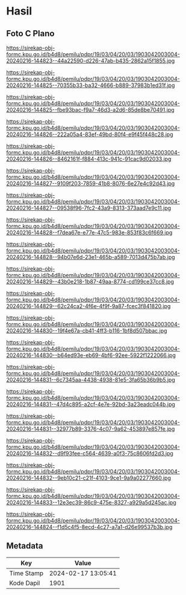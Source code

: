 # Hasil

## Foto C Plano

https://sirekap-obj-formc.kpu.go.id/b4d8/pemilu/pdpr/19/03/04/20/03/1903042003004-20240216-144823--44a22590-d226-47ab-b435-2862a15f1855.jpg

https://sirekap-obj-formc.kpu.go.id/b4d8/pemilu/pdpr/19/03/04/20/03/1903042003004-20240216-144825--70355b33-ba32-4666-b889-37983b1ed31f.jpg

https://sirekap-obj-formc.kpu.go.id/b4d8/pemilu/pdpr/19/03/04/20/03/1903042003004-20240216-144825--fbe93bac-f9a7-46d3-a2d6-85de8be70491.jpg

https://sirekap-obj-formc.kpu.go.id/b4d8/pemilu/pdpr/19/03/04/20/03/1903042003004-20240216-144826--222a05a4-83ef-49bd-80f4-e9f45f448c28.jpg

https://sirekap-obj-formc.kpu.go.id/b4d8/pemilu/pdpr/19/03/04/20/03/1903042003004-20240216-144826--8462161f-f884-413c-941c-91cac9d02033.jpg

https://sirekap-obj-formc.kpu.go.id/b4d8/pemilu/pdpr/19/03/04/20/03/1903042003004-20240216-144827--9109f203-7859-41b8-8076-6e27e4c92d43.jpg

https://sirekap-obj-formc.kpu.go.id/b4d8/pemilu/pdpr/19/03/04/20/03/1903042003004-20240216-144827--09538f96-7fc2-43a9-8313-373aad7e9c11.jpg

https://sirekap-obj-formc.kpu.go.id/b4d8/pemilu/pdpr/19/03/04/20/03/1903042003004-20240216-144828--f7dea67e-e77e-47c5-983e-853f83c6f669.jpg

https://sirekap-obj-formc.kpu.go.id/b4d8/pemilu/pdpr/19/03/04/20/03/1903042003004-20240216-144828--94b07e6d-23e1-465b-a589-7013d475b7ab.jpg

https://sirekap-obj-formc.kpu.go.id/b4d8/pemilu/pdpr/19/03/04/20/03/1903042003004-20240216-144829--43b0e218-1b87-49aa-8774-cd199ce37cc8.jpg

https://sirekap-obj-formc.kpu.go.id/b4d8/pemilu/pdpr/19/03/04/20/03/1903042003004-20240216-144829--62c24ca2-4f6e-4f9f-9a87-fcec3f841820.jpg

https://sirekap-obj-formc.kpu.go.id/b4d8/pemilu/pdpr/19/03/04/20/03/1903042003004-20240216-144830--19f4e67a-cb41-4ff3-b116-1bf8d507bbac.jpg

https://sirekap-obj-formc.kpu.go.id/b4d8/pemilu/pdpr/19/03/04/20/03/1903042003004-20240216-144830--b64ed93e-eb69-4bf6-92ee-5922f1222066.jpg

https://sirekap-obj-formc.kpu.go.id/b4d8/pemilu/pdpr/19/03/04/20/03/1903042003004-20240216-144831--6c7345aa-4438-4938-81e5-3fa65b36b9b5.jpg

https://sirekap-obj-formc.kpu.go.id/b4d8/pemilu/pdpr/19/03/04/20/03/1903042003004-20240216-144831--47d4c895-a2cf-4e7e-92bd-3a23eadc044b.jpg

https://sirekap-obj-formc.kpu.go.id/b4d8/pemilu/pdpr/19/03/04/20/03/1903042003004-20240216-144831--32977b89-3376-4c07-9a62-453897e857fe.jpg

https://sirekap-obj-formc.kpu.go.id/b4d8/pemilu/pdpr/19/03/04/20/03/1903042003004-20240216-144832--d9f93fee-c564-4639-a0f3-75c8606fd2d3.jpg

https://sirekap-obj-formc.kpu.go.id/b4d8/pemilu/pdpr/19/03/04/20/03/1903042003004-20240216-144832--9eb10c21-c21f-4103-9ce1-9a9a02277660.jpg

https://sirekap-obj-formc.kpu.go.id/b4d8/pemilu/pdpr/19/03/04/20/03/1903042003004-20240216-144833--12e3ec39-86c9-475e-8327-a929a5d245ac.jpg

https://sirekap-obj-formc.kpu.go.id/b4d8/pemilu/pdpr/19/03/04/20/03/1903042003004-20240216-144824--f1d5c4f5-8ecd-4c27-a7a1-d26e99537b3b.jpg


## Metadata

| Key        | Value               |
| ---------- | ------------------- |
| Time Stamp | 2024-02-17 13:05:41 |
| Kode Dapil | 1901                |




